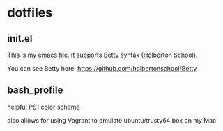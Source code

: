# dotfiles

## init.el

This is my emacs file. It supports Betty syntax (Holberton School).

You can see Betty here: https://github.com/holbertonschool/Betty

## bash_profile

helpful PS1 color scheme

also allows for using Vagrant to emulate ubuntu/trusty64 box on my Mac